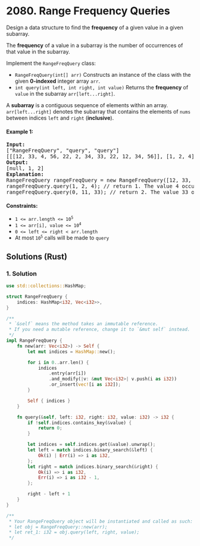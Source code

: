 # 2080. Range Frequency Queries
Design a data structure to find the **frequency** of a given value in a given subarray.

The **frequency** of a value in a subarray is the number of occurrences of that value in the subarray.

Implement the `RangeFreqQuery` class:

* `RangeFreqQuery(int[] arr)` Constructs an instance of the class with the given **0-indexed** integer array `arr`.
* `int query(int left, int right, int value)` Returns the **frequency** of `value` in the subarray `arr[left...right]`.

A **subarray** is a contiguous sequence of elements within an array. `arr[left...right]` denotes the subarray that contains the elements of `nums` between indices `left` and `right` (**inclusive**).

#### Example 1:
<pre>
<strong>Input:</strong>
["RangeFreqQuery", "query", "query"]
[[[12, 33, 4, 56, 22, 2, 34, 33, 22, 12, 34, 56]], [1, 2, 4], [0, 11, 33]]
<strong>Output:</strong>
[null, 1, 2]
<strong>Explanation:</strong>
RangeFreqQuery rangeFreqQuery = new RangeFreqQuery([12, 33, 4, 56, 22, 2, 34, 33, 22, 12, 34, 56]);
rangeFreqQuery.query(1, 2, 4); // return 1. The value 4 occurs 1 time in the subarray [33, 4]
rangeFreqQuery.query(0, 11, 33); // return 2. The value 33 occurs 2 times in the whole array.
</pre>

#### Constraints:
* <code>1 <= arr.length <= 10<sup>5</sup></code>
* <code>1 <= arr[i], value <= 10<sup>4</sup></code>
* `0 <= left <= right < arr.length`
* At most <code>10<sup>5</sup></code> calls will be made to `query`

## Solutions (Rust)

### 1. Solution
```Rust
use std::collections::HashMap;

struct RangeFreqQuery {
    indices: HashMap<i32, Vec<i32>>,
}

/**
 * `&self` means the method takes an immutable reference.
 * If you need a mutable reference, change it to `&mut self` instead.
 */
impl RangeFreqQuery {
    fn new(arr: Vec<i32>) -> Self {
        let mut indices = HashMap::new();

        for i in 0..arr.len() {
            indices
                .entry(arr[i])
                .and_modify(|v: &mut Vec<i32>| v.push(i as i32))
                .or_insert(vec![i as i32]);
        }

        Self { indices }
    }

    fn query(&self, left: i32, right: i32, value: i32) -> i32 {
        if !self.indices.contains_key(&value) {
            return 0;
        }

        let indices = self.indices.get(&value).unwrap();
        let left = match indices.binary_search(&left) {
            Ok(i) | Err(i) => i as i32,
        };
        let right = match indices.binary_search(&right) {
            Ok(i) => i as i32,
            Err(i) => i as i32 - 1,
        };

        right - left + 1
    }
}

/**
 * Your RangeFreqQuery object will be instantiated and called as such:
 * let obj = RangeFreqQuery::new(arr);
 * let ret_1: i32 = obj.query(left, right, value);
 */
```

